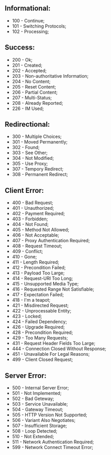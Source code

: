 ## Informational:

- 100 - Continue;
- 101 - Switching Protocols;
- 102 - Processing;

## Success:

- 200 - Ok;
- 201 - Created;
- 202 - Accepted;
- 203 - Non-authoritative Information;
- 204 - No Content;
- 205 - Reset Content;
- 206 - Partial Content;
- 207 - Multi-Status;
- 208 - Already Reported;
- 226 - IM Used;

## Redirectional:

- 300 - Multiple Choices;
- 301 - Moved Permanently;
- 302 - Found;
- 303 - See Other;
- 304 - Not Modified;
- 305 - Use Proxy;
- 307 - Tempory Redirect;
- 308 - Permanent Redirect;

## Client Error:

- 400 - Bad Request;
- 401 - Unauthorized;
- 402 - Payment Required;
- 403 - Forbidden;
- 404 - Not Found;
- 405 - Method Not Allowed;
- 406 - Not Acceptable;
- 407 - Proxy Authentication Required;
- 408 - Request Timeout;
- 409 - Conflict;
- 410 - Gone;
- 411 - Length Required;
- 412 - Precondition Failed;
- 413 - Payload Too Large;
- 414 - Request-URI Too Long;
- 415 - Unsupported Media Type;
- 416 - Requested Range Not Satisfiable;
- 417 - Expectation Failed;
- 418 - I'm a teapot;
- 421 - Misdirected Request;
- 422 - Unprocessable Entity;
- 423 - Locked;
- 424 - Failed Dependency;
- 426 - Upgrade Required;
- 428 - Precondition Required;
- 429 - Too Many Requests;
- 431 - Request Header Fields Too Large;
- 444 - Connection Closed Without Response;
- 451 - Unavailable For Legal Reasons;
- 499 - Client Closed Request;

## Server Error:

- 500 - Internal Server Error;
- 501 - Not Implemented;
- 502 - Bad Geteway;
- 503 - Service Unavailable;
- 504 - Gateway Timeout;
- 505 - HTTP Version Not Supported;
- 506 - Variant Also Negotiates;
- 507 - Insufficient Storage;
- 508 - Loop Detected;
- 510 - Not Extended;
- 511 - Network Authentication Required;
- 599 - Network Connect Timeout Error;
